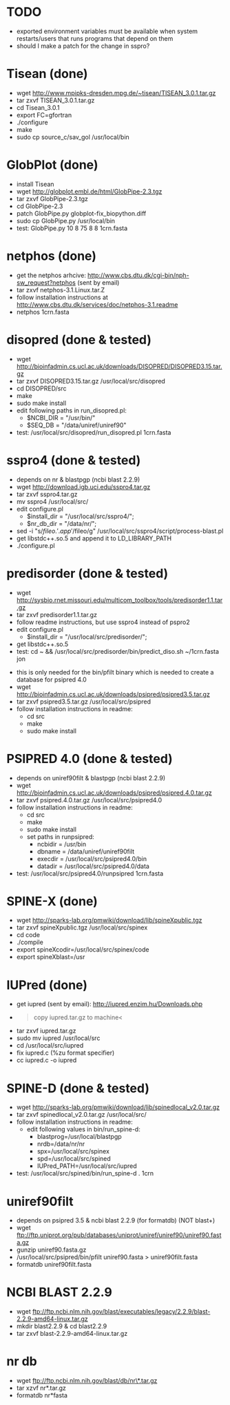 # TODO

* exported environment variables must be available when system restarts/users
  that runs programs that depend on them
* should I make a patch for the change in sspro?


# Tisean (done)

* wget http://www.mpipks-dresden.mpg.de/~tisean/TISEAN_3.0.1.tar.gz
* tar zxvf TISEAN_3.0.1.tar.gz
* cd Tisean_3.0.1
* export FC=gfortran
* ./configure
* make
* sudo cp source_c/sav_gol /usr/local/bin

# GlobPlot (done)
* install Tisean
* wget http://globplot.embl.de/html/GlobPipe-2.3.tgz
* tar zxvf GlobPipe-2.3.tgz
* cd GlobPipe-2.3
* patch GlobPipe.py globplot-fix_biopython.diff
* sudo cp GlobPipe.py /usr/local/bin
* test: GlobPipe.py 10 8 75 8 8 1crn.fasta

# netphos (done)

* get the netphos arhcive: http://www.cbs.dtu.dk/cgi-bin/nph-sw_request?netphos
        (sent by email)
* tar zxvf netphos-3.1.Linux.tar.Z
* follow installation instructions at
  http://www.cbs.dtu.dk/services/doc/netphos-3.1.readme
* netphos 1crn.fasta

# disopred (done & tested)

* wget http://bioinfadmin.cs.ucl.ac.uk/downloads/DISOPRED/DISOPRED3.15.tar.gz
* tar zxvf DISOPRED3.15.tar.gz /usr/local/src/disopred
* cd DISOPRED/src
* make
* sudo make install
* edit following paths in run_disopred.pl:
  * $NCBI_DIR = "/usr/bin/"
  * $SEQ_DB = "/data/uniref/uniref90"
* test: /usr/local/src/disopred/run_disopred.pl 1crn.fasta

# sspro4 (done & tested)

* depends on nr & blastpgp (ncbi blast 2.2.9)
* wget http://download.igb.uci.edu/sspro4.tar.gz
* tar zxvf sspro4.tar.gz
* mv sspro4 /usr/local/src/
* edit configure.pl
  * $install_dir = "/usr/local/src/sspro4/";
  * $nr_db_dir = "/data/nr/";
* sed -i "s/$fileo.'.app'/$fileo/g" /usr/local/src/sspro4/script/process-blast.pl
* get libstdc++.so.5 and append it to LD_LIBRARY_PATH
* ./configure.pl

# predisorder (done & tested)

* wget http://sysbio.rnet.missouri.edu/multicom_toolbox/tools/predisorder1.1.tar.gz
* tar zxvf predisorder1.1.tar.gz
* follow readme instructions, but use sspro4 instead of pspro2
* edit configure.pl
  * $install_dir = "/usr/local/src/predisorder/";
* get libstdc++.so.5
* test: cd ~ && /usr/local/src/predisorder/bin/predict_diso.sh ~/1crn.fasta jon


<!--# PSIPRED 3.5 (done & tested)-->

* this is only needed for the bin/pfilt binary which is needed to create a
        database for psipred 4.0
* wget http://bioinfadmin.cs.ucl.ac.uk/downloads/psipred/psipred3.5.tar.gz
* tar zxvf psipred3.5.tar.gz /usr/local/src/psipred
* follow installation instructions in readme:
  * cd src
  * make
  * sudo make install

# PSIPRED 4.0 (done & tested)

* depends on uniref90filt & blastpgp (ncbi blast 2.2.9)
* wget http://bioinfadmin.cs.ucl.ac.uk/downloads/psipred/psipred.4.0.tar.gz
* tar zxvf psipred.4.0.tar.gz /usr/local/src/psipred4.0
* follow installation instructions in readme:
  * cd src
  * make
  * sudo make install
  * set paths in runpsipred:
    * ncbidir = /usr/bin
    * dbname = /data/uniref/uniref90filt
    * execdir = /usr/local/src/psipred4.0/bin
    * datadir = /usr/local/src/psipred4.0/data
* test: /usr/local/src/psipred4.0/runpsipred 1crn.fasta


# SPINE-X (done)

* wget http://sparks-lab.org/pmwiki/download/lib/spineXpublic.tgz
* tar zxvf spineXpublic.tgz /usr/local/src/spinex
* cd code
* ./compile
* export spineXcodir=/usr/local/src/spinex/code
* export spineXblast=/usr

# IUPred (done)

* get iupred (sent by email): http://iupred.enzim.hu/Downloads.php
* >copy iupred.tar.gz to machine<
* tar zxvf iupred.tar.gz
* sudo mv iupred /usr/local/src
* cd /usr/local/src/iupred
* fix iupred.c (%zu format specifier)
* cc iupred.c -o iupred

# SPINE-D (done & tested)

* wget http://sparks-lab.org/pmwiki/download/lib/spinedlocal_v2.0.tar.gz
* tar zxvf spinedlocal_v2.0.tar.gz /usr/local/src/
* follow installation instructions in readme:
  * edit following values in bin/run_spine-d:
    * blastprog=/usr/local/blastpgp
    * nrdb=/data/nr/nr
    * spx=/usr/local/src/spinex
    * spd=/usr/local/src/spined
    * IUPred_PATH=/usr/local/src/iupred
* test: /usr/local/src/spined/bin/run_spine-d . 1crn

# uniref90filt

* depends on psipred 3.5 & ncbi blast 2.2.9 (for formatdb) (NOT blast+)
* wget ftp://ftp.uniprot.org/pub/databases/uniprot/uniref/uniref90/uniref90.fasta.gz
* gunzip uniref90.fasta.gz
* /usr/local/src/psipred/bin/pfilt uniref90.fasta > uniref90filt.fasta
* formatdb uniref90filt.fasta

# NCBI BLAST 2.2.9

* wget ftp://ftp.ncbi.nlm.nih.gov/blast/executables/legacy/2.2.9/blast-2.2.9-amd64-linux.tar.gz
* mkdir blast2.2.9 & cd blast2.2.9
* tar zxvf blast-2.2.9-amd64-linux.tar.gz

# nr db
* wget ftp://ftp.ncbi.nlm.nih.gov/blast/db/nr\*.tar.gz
* tar xzvf nr*.tar.gz
* formatdb nr*fasta
